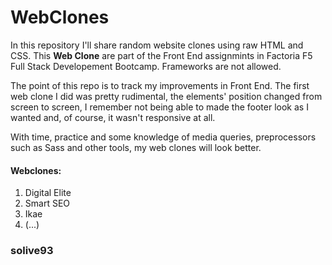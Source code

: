 # WebClones

In this repository I'll share random website clones using raw HTML and CSS. This **Web Clone** are part of the Front End assignmints in Factoria F5 Full Stack Developement Bootcamp. Frameworks are not allowed. 

The point of this repo is to track my improvements in Front End. The first web clone I did was pretty rudimental, the elements' position changed from screen to screen, I remember not being able to made the footer look as I wanted and, of course, it wasn't responsive at all.

With time, practice and some knowledge of media queries, preprocessors such as Sass and other tools, my web clones will look better. 

#### Webclones:

1. Digital Elite
2. Smart SEO
3. Ikae
4. (...)

### solive93
